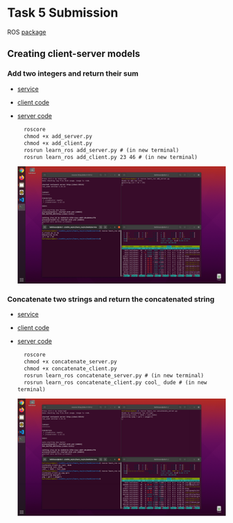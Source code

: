 # Task 5 Submission
ROS [package](https://github.com/mrityunjayshukla411/Learn-ROS/tree/main/learn_ros)  
## Creating client-server models

  ### Add two integers and return their sum  
  * [service](https://github.com/mrityunjayshukla411/Learn-ROS/blob/main/learn_ros/srv/AddTwoInts.srv)
  * [client code](https://github.com/mrityunjayshukla411/Learn-ROS/blob/main/learn_ros/src/task5/service/add_client.py)
  * [server code](https://github.com/mrityunjayshukla411/Learn-ROS/blob/main/learn_ros/src/task5/service/add_server.py)

    ```
      roscore
      chmod +x add_server.py
      chmod +x add_client.py
      rosrun learn_ros add_server.py # (in new terminal)
      rosrun learn_ros add_client.py 23 46 # (in new terminal)
    ```
    ![](https://github.com/mrityunjayshukla411/Learn-ROS/blob/main/Task5/data/add_two_ints.png)
  ### Concatenate two strings and return the concatenated string  
  * [service](https://github.com/mrityunjayshukla411/Learn-ROS/blob/main/learn_ros/srv/ConcatenateTwoStrings.srv)
  * [client code](https://github.com/mrityunjayshukla411/Learn-ROS/blob/main/learn_ros/src/task5/service/concatenate_client.py)
  * [server code](https://github.com/mrityunjayshukla411/Learn-ROS/blob/main/learn_ros/src/task5/service/concatenate_server.py)

    ```
      roscore
      chmod +x concatenate_server.py
      chmod +x concatenate_client.py
      rosrun learn_ros concatenate_server.py # (in new terminal)
      rosrun learn_ros concatenate_client.py cool_ dude # (in new terminal)
    ```
    ![](https://github.com/mrityunjayshukla411/Learn-ROS/blob/main/Task5/data/concatenate_two_strings.png)
    
    
